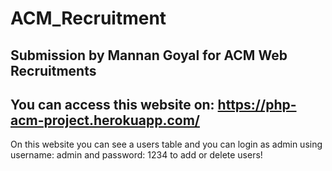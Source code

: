 # ACM_Recruitment
Submission by Mannan Goyal for ACM Web Recruitments
---
You can access this website on: https://php-acm-project.herokuapp.com/
---
On this website you can see a users table and you can login as admin using username: admin and password: 1234 to add or delete users!
